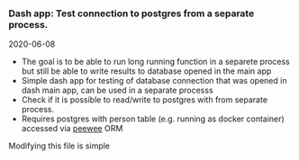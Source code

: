 ### Dash app: Test connection to postgres from a separate process. 
2020-06-08

- The goal is to be able to run long running function in a separete process but still be able to write results to database opened in the main app
- Simple dash app for testing of database connection that was opened in dash main app, can be used in a separate processs
- Check if it is possible to read/write to postgres with from separate process.
- Requires postgres with person table (e.g. running as docker container) accessed via [peewee](http:\\peewee) ORM

Modifying this file is simple
